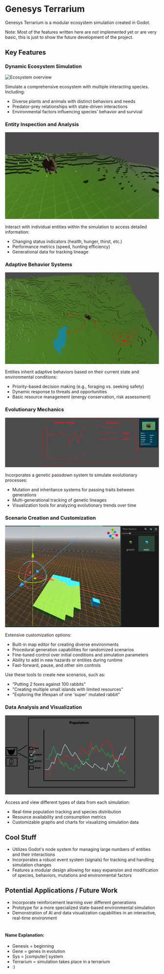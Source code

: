 # Genesys Terrarium

Genesys Terrarium is a modular ecosystem simulation created in Godot.

Note: Most of the features written here are not implemented yet or are very basic, this is just to show the future development of the project.

## Key Features

### Dynamic Ecosystem Simulation

![Ecosystem overview](extra/github_resources/bun_gif_1.gif)

Simulate a comprehensive ecosystem with multiple interacting species. Including:

- Diverse plants and animals with distinct behaviors and needs
- Predator-prey relationships with state-driven interactions
- Environmental factors influencing species' behavior and survival

### Entity Inspection and Analysis

![Entity inspection interface](extra/github_resources/bun_gif_2.gif)

Interact with individual entities within the simulation to access detailed information:

- Changing status indicators (health, hunger, thirst, etc.)
- Performance metrics (speed, hunting efficiency)
- Generational data for tracking lineage

### Adaptive Behavior Systems

![Adaptive behavior demonstration](extra/github_resources/rabbit_and_fox.PNG)

Entities inherit adaptive behaviors based on their current state and environmental conditions:

- Priority-based decision making (e.g., foraging vs. seeking safety)
- Dynamic response to threats and opportunities
- Basic resource management (energy conservation, risk assessment)

### Evolutionary Mechanics

![Evolutionary tracking interface](extra/github_resources/animal_stats.png)

Incorporates a genetic passdown system to simulate evolutionary processes:

- Mutation and inheritance systems for passing traits between generations
- Multi-generational tracking of genetic lineages
- Visualization tools for analyzing evolutionary trends over time

### Scenario Creation and Customization

![Scenario creation interface](extra/github_resources/map_edit.PNG)

Extensive customization options:

- Built-in map editor for creating diverse environments
- Procedural generation capabilities for randomized scenarios
- Fine-tuned control over initial conditions and simulation parameters
- Ability to add in new hazards or entities during runtime
- Fast-forward, pause, and other sim controls

Use these tools to create new scenarios, such as:
- "Putting 2 foxes against 100 rabbits"
- "Creating multiple small islands with limited resources"
- "Exploring the lifespan of one 'super' mutated rabbit"

### Data Analysis and Visualization

![Data analysis dashboard](extra/github_resources/population_graph.png)

Access and view different types of data from each simulation:

- Real-time population tracking and species distribution
- Resource availability and consumption metrics
- Customizable graphs and charts for visualizing simulation data

## Cool Stuff

- Utilizes Godot's node system for managing large numbers of entities and their interactions
- Incorporates a robust event system (signals) for tracking and handling simulation changes
- Features a modular design allowing for easy expansion and modification of species, behaviors, mutations and environmental factors

## Potential Applications / Future Work

- Incorporate reinforcement learning over different generations
- Prototype for a more specialized state-based environmental simulation
- Demonstration of AI and data visualization capabilities in an interactive, real-time environment

#
##
#### Name Explanation:
- Genesis = beginning
- Gene = genes in evolution 
- Sys = [computer] system
- Terrarium = simulation takes place in a terrarium
- :)
